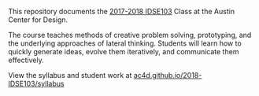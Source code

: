 This repository documents the [2017-2018 IDSE103](http://www.ac4d.com/certificate-in-interaction-design-and-social-entrepreneurship/idse103-studio-foundation/) Class at the Austin Center for Design.

The course teaches methods of creative problem solving, prototyping, and the underlying approaches of lateral thinking. Students will learn how to quickly generate ideas, evolve them iteratively, and communicate them effectively. 

View the syllabus and student work at [ac4d.github.io/2018-IDSE103/syllabus](https://ac4d.github.io/2018-IDSE103/syllabus)
